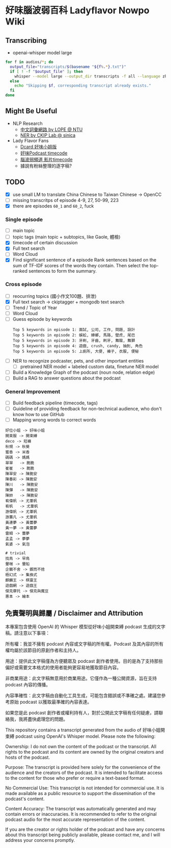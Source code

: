 # 好味腦波弱百科 Ladyflavor Nowpo Wiki

## Transcribing
- openai-whisper model large
```bash
for f in audios/*; do
  output_file="transcripts/$(basename "${f%.*}.txt")"
  if [ ! -f "$output_file" ]; then
    whisper --model large --output_dir transcripts -f all --language zh --initial_prompt '嗨 大家好 歡迎來到好味小姐開束縛 我還你原型' --device cuda "$f"
  else
    echo "Skipping $f, corresponding transcript already exists."
  fi
done
```

## Might Be Useful
- NLP Research
  - [中文詞彙網路 by LOPE @ NTU](https://lopentu.github.io/CwnWeb/)
  - [NER by CKIP Lab @ sinica](https://ckip.iis.sinica.edu.tw/project/ner)
- Lady Flavor Fans
  - [Dcard 好味小姐版](https://www.dcard.tw/f/ladyflavor)
  - [好味Podcast timecode](https://docs.google.com/document/d/1OcOFIrW8E7Olt6hkEBPtNTOhgYOEMorK3e8iquSp01Q/edit#heading=h.ci4rwf2rz0jf)
  - [腦波弱頻道 影片timecode](https://docs.google.com/document/d/1I0l976mZZqDftVVj7Xm8sxN0kL3PoY7k8ELVoEgAbEc/edit)
  - 據說有粉絲整理的逐字稿?

## TODO
- [x] use small LM to translate China Chinese to Taiwan Chinese -> OpenCC
- [ ] missing transcritps of episode 4-9, 27, 50-99, 223
- [x] there are episodes `60_1` and `60_2`, fuck

### Single episode
- [ ] main topic
- [ ] topic tags (main topic + subtopics, like Gaole, 體檢)
- [x] timecode of certain discussion
- [x] Full text search
- [ ] Word Cloud
- [x] Find significant sentence of a episode
    Rank sentences based on the sum of TF-IDF scores of the words they contain. Then select the top-ranked sentences to form the summary.

### Cross episode
- [ ] reocurring topics (國小作文100題、排泄)
- [x] Full text search -> ckiptagger + mongodb text search
- [ ] Trend / Topic of Year
- [ ] Word Cloud
- [ ] Guess episode by keywords
  ```
  Top 5 keywords in episode 1: 面試, 公司, 工作, 問題, 設計
  Top 5 keywords in episode 2: 蜈蚣, 蟑螂, 馬路, 壁虎, 尾巴
  Top 5 keywords in episode 3: 牙刷, 牙齒, 刷牙, 舞龍, 舞獅
  Top 5 keywords in episode 4: 遊戲, crush, candy, 抽到, 角色
  Top 5 keywords in episode 5: 上廁所, 大便, 褲子, 衣服, 便秘
  ```
- [ ] NER to recognize podcaster, pets, and other important entities
    - [ ] pretrained NER model + labeled custom data, finetune NER model
- [ ] Build a Knowledge Graph of the podcast (noun node, relation edge)
- [ ] Build a RAG to answer questions about the podcast

### General Improvement
- [ ] Build feedback pipeline (timecode, tags)
- [ ] Guideline of providing feedback for non-technical audience, who don't know how to use GitHub
- [ ] Mapping wrong words to correct words
```
好位小姐 -> 好味小姐
開束服 -> 開束縛
deco -> 短褲
秋規 -> 秋葵
蜜香 -> 米香
碼碼 -> 媽媽
翠翠   -> 脆脆
崔崔   -> 脆脆
陳翠安 -> 陳脆安
陳春彩 -> 陳脆安
陳川   -> 陳脆安
陳彈   -> 陳脆安
陳帥   -> 陳脆安
宥偉帆 -> 尤葦帆
宥帆   -> 尤葦帆
游偉帆 -> 尤葦帆
游蕙凡 -> 尤葦帆
黃連夢 -> 黃蕾夢
黃一夢 -> 黃蕾夢
雷姆 -> 蕾夢
孟孟 -> 夢夢
氣婆 -> 氣泡

# trivial
找鳥 -> 早鳥
暈喘 -> 暈船
企鵝不舍 -> 鍥而不捨
極幻式 -> 集換式
麒麟王 -> 棋靈王
遊戲網 -> 遊戲王
傑克摩托 -> 傑克與魔豆
惠本 -> 繪本
```

## 免責聲明與歸屬 / Disclaimer and Attribution
本專案包含使用 OpenAI 的 Whisper 模型從好味小姐開束縛 podcast 生成的文字稿。請注意以下事項：

所有權：我並不擁有 podcast 內容或文字稿的所有權。Podcast 及其內容的所有權均屬於該節目的原創作者和主持人。

用途：提供此文字稿僅為方便聽眾及 podcast 創作者使用。目的是為了支持那些偏好或需要文本格式的使用者能夠更容易地獲取節目內容。

非商業用途：此文字稿無意用於商業用途。它僅作為一種公開資源，旨在支持 podcast 內容的傳播。

內容準確性：此文字稿由自動化工具生成，可能包含錯誤或不準確之處。建議您參考原始 podcast 以獲取最準確的內容表達。

如果您是此 podcast 創作者或權利持有人，對於公開此文字稿有任何疑慮，請聯絡我，我將盡快處理您的問題。

This repository contains a transcript generated from the audio of 好味小姐開束縛 podcast using OpenAI's Whisper model. Please note the following:

Ownership: I do not own the content of the podcast or the transcript. All rights to the podcast and its content are owned by the original creators and hosts of the podcast.

Purpose: The transcript is provided here solely for the convenience of the audience and the creators of the podcast. It is intended to facilitate access to the content for those who prefer or require a text-based format.

No Commercial Use: This transcript is not intended for commercial use. It is made available as a public resource to support the dissemination of the podcast's content.

Content Accuracy: The transcript was automatically generated and may contain errors or inaccuracies. It is recommended to refer to the original podcast audio for the most accurate representation of the content.

If you are the creator or rights holder of the podcast and have any concerns about this transcript being publicly available, please contact me, and I will address your concerns promptly.
